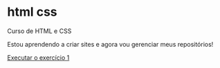 # html css
 Curso de HTML e CSS

Estou aprendendo a criar sites e agora vou gerenciar meus repositórios!

<a href="https://uleskatanaka.github.io/html-css/desafios/desafio 1/index.html">Executar o exercício 1</a>